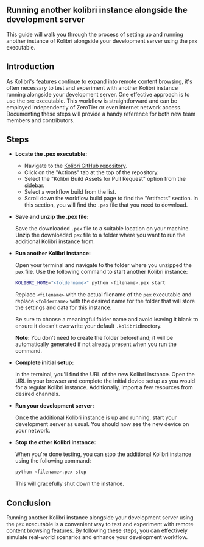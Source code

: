 ## Running another kolibri instance alongside the development server

This guide will walk you through the process of setting up and running another instance of Kolibri alongside your development server using the `pex` executable.

## Introduction

As Kolibri's features continue to expand into remote content browsing, it's often necessary to test and experiment with another Kolibri instance running alongside your development server. One effective approach is to use the `pex` executable. This workflow is straightforward and can be employed independently of ZeroTier or even internet network access. Documenting these steps will provide a handy reference for both new team members and contributors.

## Steps

- **Locate the .pex executable:**

  - Navigate to the [Kolibri GitHub repository](https://github.com/learningequality/kolibri).
  - Click on the "Actions" tab at the top of the repository.
  - Select the "Kolibri Build Assets for Pull Request" option from the sidebar.
  - Select a workflow build from the list.
  - Scroll down the workflow build page to find the "Artifacts" section. In this section, you will find the `.pex` file that you need to download.

- **Save and unzip the .pex file:**

  Save the downloaded `.pex` file to a suitable location on your machine. Unzip the downloaded `pex` file to a folder where you want to run the additional Kolibri instance from.

- **Run another Kolibri instance:**

  Open your terminal and navigate to the folder where you unzipped the `pex` file. Use the following command to start another Kolibri instance:

  ```sh
  KOLIBRI_HOME="<foldername>" python <filename>.pex start
  ```
  Replace `<filename>` with the actual filename of the `pex` executable and replace `<foldername>` with the desired name for the folder that will store the settings and data for this instance.

  Be sure to choose a meaningful folder name and avoid leaving it blank to ensure it doesn't overwrite your default `.kolibri`directory.

  **Note:** You don't need to create the folder beforehand; it will be automatically generated if not already present when you run the command.



- **Complete initial setup:**

  In the terminal, you'll find the URL of the new Kolibri instance. Open the URL in your browser and complete the initial device setup as you would for a regular Kolibri instance. Additionally, import a few resources from desired channels.

- **Run your development server:**

  Once the additional Kolibri instance is up and running, start your development server as usual. You should now see the new device on your network.

- **Stop the other Kolibri instance:**

  When you're done testing, you can stop the additional Kolibri instance using the following command:
  ```sh
  python <filename>.pex stop
  ```
  This will gracefully shut down the instance.

## Conclusion

Running another Kolibri instance alongside your development server using the `pex` executable is a convenient way to test and experiment with remote content browsing features. By following these steps, you can effectively simulate real-world scenarios and enhance your development workflow.
